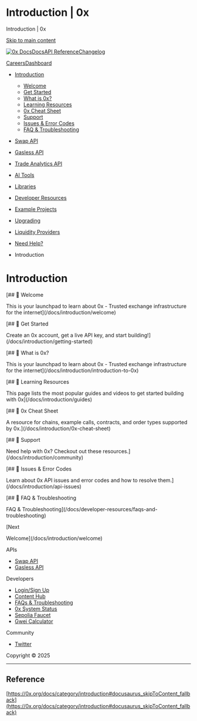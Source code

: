 # Introduction | 0x

Introduction | 0x




[Skip to main content](#docusaurus_skipToContent_fallback)

[![0x Docs](/docs/img/0x-logo.png)](/docs/)[Docs](/docs/introduction/welcome)[API Reference](/docs/api)[Changelog](/docs/changelog/)

[Careers](https://0x.org/careers#open-positions)[Dashboard](https://dashboard.0x.org/)

* [Introduction](/docs/category/introduction)

  + [Welcome](/docs/introduction/welcome)
  + [Get Started](/docs/introduction/getting-started)
  + [What is 0x?](/docs/introduction/introduction-to-0x)
  + [Learning Resources](/docs/introduction/guides)
  + [0x Cheat Sheet](/docs/introduction/0x-cheat-sheet)
  + [Support](/docs/introduction/community)
  + [Issues & Error Codes](/docs/introduction/api-issues)
  + [FAQ & Troubleshooting](/docs/developer-resources/faqs-and-troubleshooting)
* [Swap API](/docs/category/swap-api)
* [Gasless API](/docs/category/gasless-api)
* [Trade Analytics API](/docs/category/trade-analytics-api)
* [AI Tools](/docs/category/ai-tools)
* [Libraries](/docs/category/libraries)
* [Developer Resources](/docs/category/developer-resources)
* [Example Projects](https://github.com/0xProject/0x-examples)
* [Upgrading](/docs/upgrading)
* [Liquidity Providers](/docs/category/liquidity-providers)
* [Need Help?](/docs/category/need-help)

* Introduction

# Introduction

[## 📄️ Welcome

This is your launchpad to learn about 0x - Trusted exchange infrastructure for the internet](/docs/introduction/welcome)

[## 📄️ Get Started

Create an 0x account, get a live API key, and start building!](/docs/introduction/getting-started)

[## 📄️ What is 0x?

This is your launchpad to learn about 0x - Trusted exchange infrastructure for the internet](/docs/introduction/introduction-to-0x)

[## 📄️ Learning Resources

This page lists the most popular guides and videos to get started building with 0x](/docs/introduction/guides)

[## 📄️ 0x Cheat Sheet

A resource for chains, example calls, contracts, and order types supported by 0x.](/docs/introduction/0x-cheat-sheet)

[## 📄️ Support

Need help with 0x? Checkout out these resources.](/docs/introduction/community)

[## 📄️ Issues & Error Codes

Learn about 0x API issues and error codes and how to resolve them.](/docs/introduction/api-issues)

[## 📄️ FAQ & Troubleshooting

FAQ & Troubleshooting](/docs/developer-resources/faqs-and-troubleshooting)

[Next

Welcome](/docs/introduction/welcome)

APIs

* [Swap API](/docs/category/swap-api)
* [Gasless API](/docs/category/gasless-api)

Developers

* [Login/Sign Up](https://dashboard.0x.org/)
* [Content Hub](https://www.0x.org/content-hub)
* [FAQs & Troubleshooting](/docs/developer-resources/faqs-and-troubleshooting)
* [0x System Status](https://status.0x.org/)
* [Sepolia Faucet](https://sepoliafaucet.com/)
* [Gwei Calculator](https://www.alchemy.com/gwei-calculator)

Community

* [Twitter](https://twitter.com/0xproject)

Copyright © 2025

---

## Reference
[https://0x.org/docs/category/introduction#docusaurus_skipToContent_fallback](https://0x.org/docs/category/introduction#docusaurus_skipToContent_fallback)
